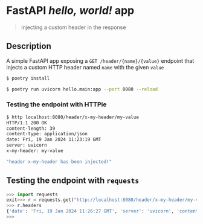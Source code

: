 # FastAPI *hello, world!* app
> injecting a custom header in the response

## Description

A simple FastAPI app exposing a `GET /header/{name}/{value}` endpoint that injects a custom HTTP header named `name` with the given `value`


```bash
$ poetry install

$ poetry run uvicorn hello.main:app --port 8080 --reload
```

### Testing the endpoint with HTTPie


```bash
$ http localhost:8080/header/x-my-header/my-value
HTTP/1.1 200 OK
content-length: 39
content-type: application/json
date: Fri, 19 Jan 2024 11:23:19 GMT
server: uvicorn
x-my-header: my-value

"header x-my-header has been injected!"

```

## Testing the endpoint with `requests`

```python
>>> import requests
exit>>> r = requests.get("http://localhost:8080/header/x-my-header/my-value")
>>> r.headers
{'date': 'Fri, 19 Jan 2024 11:26:27 GMT', 'server': 'uvicorn', 'content-length': '39', 'content-type': 'application/json', 'x-my-header': 'my-value'}
>>>
```
